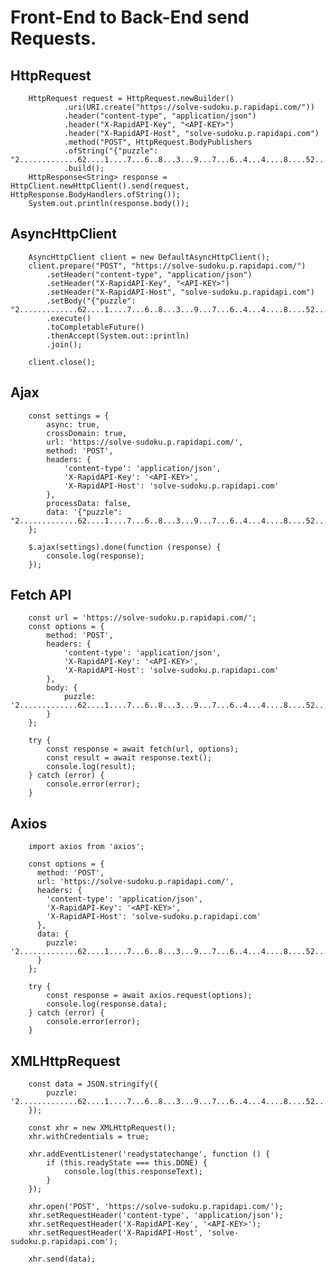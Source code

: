 # Front-End to Back-End send Requests. 	
		
## HttpRequest

		HttpRequest request = HttpRequest.newBuilder()
				.uri(URI.create("https://solve-sudoku.p.rapidapi.com/"))
				.header("content-type", "application/json")
				.header("X-RapidAPI-Key", "<API-KEY>")
				.header("X-RapidAPI-Host", "solve-sudoku.p.rapidapi.com")
				.method("POST", HttpRequest.BodyPublishers
				.ofString("{"puzzle": "2.............62....1....7...6..8...3...9...7...6..4...4....8....52.............3"}"))
				.build();
		HttpResponse<String> response = HttpClient.newHttpClient().send(request, HttpResponse.BodyHandlers.ofString());
		System.out.println(response.body());
		
## AsyncHttpClient

		AsyncHttpClient client = new DefaultAsyncHttpClient();
		client.prepare("POST", "https://solve-sudoku.p.rapidapi.com/")
			.setHeader("content-type", "application/json")
			.setHeader("X-RapidAPI-Key", "<API-KEY>")
			.setHeader("X-RapidAPI-Host", "solve-sudoku.p.rapidapi.com")
			.setBody("{"puzzle": "2.............62....1....7...6..8...3...9...7...6..4...4....8....52.............3"}")
			.execute()
			.toCompletableFuture()
			.thenAccept(System.out::println)
			.join();

		client.close();
		
## Ajax
		
		const settings = {
			async: true,
			crossDomain: true,
			url: 'https://solve-sudoku.p.rapidapi.com/',
			method: 'POST',
			headers: {
				'content-type': 'application/json',
				'X-RapidAPI-Key': '<API-KEY>',
				'X-RapidAPI-Host': 'solve-sudoku.p.rapidapi.com'
			},
			processData: false,
			data: '{"puzzle": "2.............62....1....7...6..8...3...9...7...6..4...4....8....52.............3"}'
		};

		$.ajax(settings).done(function (response) {
			console.log(response);
		});
		
## Fetch API		
		
		
		const url = 'https://solve-sudoku.p.rapidapi.com/';
		const options = {
			method: 'POST',
			headers: {
				'content-type': 'application/json',
				'X-RapidAPI-Key': '<API-KEY>',
				'X-RapidAPI-Host': 'solve-sudoku.p.rapidapi.com'
			},
			body: {
				puzzle: '2.............62....1....7...6..8...3...9...7...6..4...4....8....52.............3'
			}
		};

		try {
			const response = await fetch(url, options);
			const result = await response.text();
			console.log(result);
		} catch (error) {
			console.error(error);
		}
		
## Axios
		
		import axios from 'axios';

		const options = {
		  method: 'POST',
		  url: 'https://solve-sudoku.p.rapidapi.com/',
		  headers: {
			'content-type': 'application/json',
			'X-RapidAPI-Key': '<API-KEY>',
			'X-RapidAPI-Host': 'solve-sudoku.p.rapidapi.com'
		  },
		  data: {
			puzzle: '2.............62....1....7...6..8...3...9...7...6..4...4....8....52.............3'
		  }
		};

		try {
			const response = await axios.request(options);
			console.log(response.data);
		} catch (error) {
			console.error(error);
		}
		
## XMLHttpRequest

		const data = JSON.stringify({
			puzzle: '2.............62....1....7...6..8...3...9...7...6..4...4....8....52.............3'
		});
	
		const xhr = new XMLHttpRequest();
		xhr.withCredentials = true;

		xhr.addEventListener('readystatechange', function () {
			if (this.readyState === this.DONE) {
				console.log(this.responseText);
			}
		});

		xhr.open('POST', 'https://solve-sudoku.p.rapidapi.com/');
		xhr.setRequestHeader('content-type', 'application/json');
		xhr.setRequestHeader('X-RapidAPI-Key', '<API-KEY>');
		xhr.setRequestHeader('X-RapidAPI-Host', 'solve-sudoku.p.rapidapi.com');

		xhr.send(data);